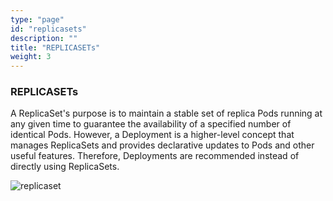 ```yaml
---
type: "page"
id: "replicasets"
description: ""
title: "REPLICASETs"
weight: 3
---
```


### REPLICASETs

A ReplicaSet's purpose is to maintain a stable set of replica Pods running at any given time to guarantee the availability of a specified number of identical Pods. However, a Deployment is a higher-level concept that manages ReplicaSets and provides declarative updates to Pods and other useful features. Therefore, Deployments are recommended instead of directly using ReplicaSets.

![replicaset](replicaset.gif)